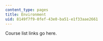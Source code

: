 ```yaml
---
content_type: pages
title: Environment
uid: 8149f7f9-0fef-43e0-ba51-e1f33aae2661
---
```

Course list links go here.